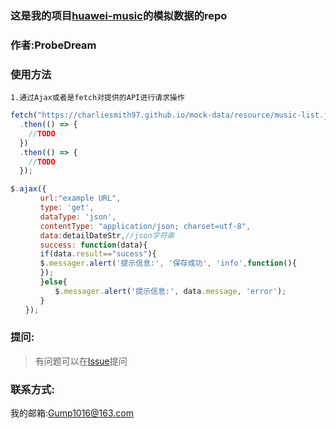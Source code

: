 ### 这是我的项目[huawei-music](https://github.com/CharlieSmith97/huawei-music/)的模拟数据的repo

### 作者:ProbeDream

### 使用方法

    1.通过Ajax或者是fetch对提供的API进行请求操作

```js
fetch("https://charliesmith97.github.io/mock-data/resource/music-list.json")
  .then(() => {
    //TODO
  })
  .then(() => {
    //TODO
  });
```

```js
$.ajax({
　　　　url:"example URL",
　　　　type: 'get',
　　　　dataType: 'json',
　　　　contentType: "application/json; charset=utf-8",
　　　　data:detailDateStr,//json字符串
　　　　success: function(data){
　　　　if(data.result=="sucess"){
　　　　$.messager.alert('提示信息:', '保存成功', 'info',function(){
　　　　});
　　　　}else{
　　　　　　$.messager.alert('提示信息:', data.message, 'error');
　　　　}
　　});
```
### 提问:
> 有问题可以在[Issue](https://github.com/CharlieSmith97/mock-data/issues)提问

### 联系方式:
我的邮箱:Gump1016@163.com